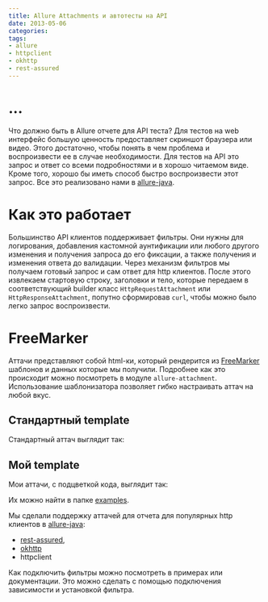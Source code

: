 ```yaml
---
title: Allure Attachments и автотесты на API
date: 2013-05-06
categories:
tags:
- allure
- httpclient
- okhttp
- rest-assured
---
```

# ...
Что должно быть в Allure отчете для API теста? 
Для тестов на web интерфейс большую ценность предоставляет скриншот браузера или видео. Этого достаточно, чтобы понять в чем проблема и воспроизвести ее в случае необходимости. 
Для тестов на API это запрос и ответ со всеми подробностями и в хорошо читаемом виде. Кроме того, хорошо бы иметь способ быстро воспроизвести этот запрос.
Все это реализовано нами в [allure-java](https://github.com/allure-framework/allure-java).

# Как это работает
Большинство API клиентов поддерживает фильтры. Они нужны для логирования, добавления кастомной аунтификации или любого другого изменения и получения запроса до его фиксации, а также получения и изменения ответа до валидации. 
Через механизм фильтров мы получаем готовый запрос и сам ответ для http клиентов. После этого извлекаем стартовую строку, заголовки и тело, которые передаем в соответствующий builder класс `HttpRequestAttachment` или `HttpResponseAttachment`, попутно сформировав `curl`, чтобы можно было легко запрос воспроизвести. 

# FreeMarker
Аттачи представляют собой html-ки, который рендерится из [FreeMarker](https://freemarker.apache.org/) шаблонов и данных которые мы получили. Подробнее как это происходит можно посмотреть в модуле `allure-attachment`. 
Использование шаблонизатора позволяет гибко настраивать аттач на любой вкус. 

## Стандартный template
Стандартный аттач выглядит так:


## Мой template
Мои аттачи, с подцветкой кода, выглядит так:

Их можно найти в папке [examples](https://github.com/allure-framework/allure-java/tree/master/examples/rest-assured/src/test/resources/tpl).

Мы сделали поддержку аттачей для отчета для популярных http клиентов в [allure-java](https://github.com/allure-framework/allure-java):
 * [rest-assured](https://github.com/allure-framework/allure-java#rest-assured), 
 * [okhttp](https://github.com/allure-framework/allure-java#okhttp) 
 * httpclient

Как подключить фильтры можно посмотреть в примерах или документации. Это можно сделать с помощью подключения зависимости и установкой фильтра.